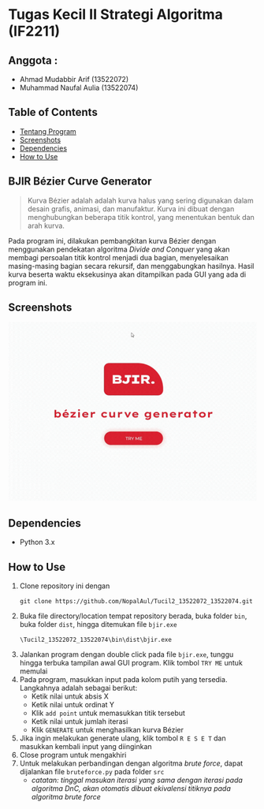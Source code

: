 # Tugas Kecil II Strategi Algoritma (IF2211)
## Anggota :
- Ahmad Mudabbir Arif   (13522072)
- Muhammad Naufal Aulia (13522074)


## Table of Contents
* [Tentang Program](#bezier)
* [Screenshots](#screenshots)
* [Dependencies](#dependencies)
* [How to Use](#how-to-use)


## BJIR Bézier Curve Generator <a href="bezier"></a>
>  Kurva Bézier adalah adalah kurva halus yang sering digunakan dalam desain grafis, animasi, dan manufaktur. Kurva ini dibuat dengan menghubungkan beberapa titik kontrol, yang menentukan bentuk dan arah kurva.

Pada program ini, dilakukan pembangkitan kurva Bézier dengan menggunakan pendekatan algoritma _Divide and Conquer_ yang akan membagi persoalan titik kontrol menjadi dua bagian, menyelesaikan masing-masing bagian secara rekursif, dan menggabungkan hasilnya. Hasil kurva beserta waktu eksekusinya akan ditampilkan pada GUI yang ada di program ini.


## Screenshots <a href="screenshots"></a>
![Example screenshot](./test/bjir.gif)

## Dependencies <a href="dependencies"></a>
- Python 3.x

## How to Use <a href="how-to-use"></a>
1. Clone repository ini dengan 
    ```
    git clone https://github.com/NopalAul/Tucil2_13522072_13522074.git
    ```
2. Buka file directory/location tempat repository berada, buka folder `bin`, buka folder `dist`, hingga ditemukan file `bjir.exe`
    ```
    \Tucil2_13522072_13522074\bin\dist\bjir.exe
    ```
3. Jalankan program dengan double click pada file `bjir.exe`, tunggu hingga terbuka tampilan awal GUI program. Klik tombol `TRY ME` untuk memulai
4. Pada program, masukkan input pada kolom putih yang tersedia. Langkahnya adalah sebagai berikut:
    - Ketik nilai untuk absis X
    - Ketik nilai untuk ordinat Y
    - Klik `add point` untuk memasukkan titik tersebut
    - Ketik nilai untuk jumlah iterasi
    - Klik `GENERATE` untuk menghasilkan kurva Bézier
5. Jika ingin melakukan generate ulang, klik tombol `R E S E T` dan masukkan kembali input yang diinginkan
6. Close program untuk mengakhiri
7. Untuk melakukan perbandingan dengan algoritma _brute force_, dapat dijalankan file `bruteforce.py` pada folder `src`
   * _catatan: tinggal masukan iterasi yang sama dengan iterasi pada algoritma DnC, akan otomatis dibuat ekivalensi titiknya pada algoritma brute force_
